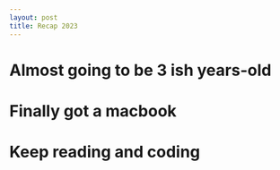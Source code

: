 ```yaml
---
layout: post
title: Recap 2023
---
```


# Almost going to be 3 ish years-old

# Finally got a macbook

# Keep reading and coding
